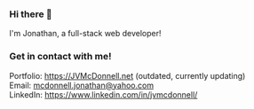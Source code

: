 ### Hi there 👋

I'm Jonathan, a full-stack web developer! 

### Get in contact with me!

Portfolio: https://JVMcDonnell.net  (outdated, currently updating)  
Email: mcdonnell.jonathan@yahoo.com  
LinkedIn: https://www.linkedin.com/in/jvmcdonnell/

<!--
**Johnnyboy7781/Johnnyboy7781** is a ✨ _special_ ✨ repository because its `README.md` (this file) appears on your GitHub profile.

Here are some ideas to get you started:

- 🔭 I’m currently working on ...
- 🌱 I’m currently learning ...
- 👯 I’m looking to collaborate on ...
- 🤔 I’m looking for help with ...
- 💬 Ask me about ...
- 📫 How to reach me: ...
- 😄 Pronouns: ...
- ⚡ Fun fact: ...
-->

